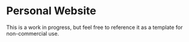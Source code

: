 # Personal Website
This is a work in progress, but feel free to reference it as a template for non-commercial use.
